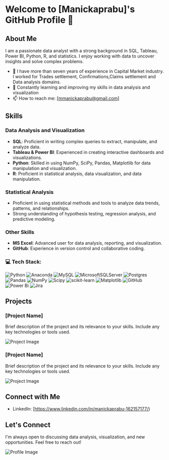 # Welcome to [Manickaprabu]'s GitHub Profile 👋

## About Me
I am a passionate data analyst with a strong background in SQL, Tableau, Power BI, Python, R, and statistics. I enjoy working with data to uncover insights and solve complex problems.

- 💼 I have more than seven years of experience in Capital Market industry. I worked for Trades settlement, Confirmations,Claims settlement and Data analysis domains.
- 🌱 Constantly learning and improving my skills in data analysis and visualization
- 📫 How to reach me: [mmanickaprabu@gmail.com]

## Skills

### Data Analysis and Visualization
- **SQL**: Proficient in writing complex queries to extract, manipulate, and analyze data.
- **Tableau & Power BI**: Experienced in creating interactive dashboards and visualizations.
- **Python**: Skilled in using NumPy, SciPy, Pandas, Matplotlib for data manipulation and visualization.
- **R**: Proficient in statistical analysis, data visualization, and data manipulation.

### Statistical Analysis
- Proficient in using statistical methods and tools to analyze data trends, patterns, and relationships.
- Strong understanding of hypothesis testing, regression analysis, and predictive modeling.

### Other Skills
- **MS Excel**: Advanced user for data analysis, reporting, and visualization.
- **GitHub**: Experience in version control and collaborative coding.

### 💻 Tech Stack:
![Python](https://img.shields.io/badge/python-3670A0?style=for-the-badge&logo=python&logoColor=ffdd54) ![Anaconda](https://img.shields.io/badge/Anaconda-%2344A833.svg?style=for-the-badge&logo=anaconda&logoColor=white) ![MySQL](https://img.shields.io/badge/mysql-4479A1.svg?style=for-the-badge&logo=mysql&logoColor=white) ![MicrosoftSQLServer](https://img.shields.io/badge/Microsoft%20SQL%20Server-CC2927?style=for-the-badge&logo=microsoft%20sql%20server&logoColor=white) ![Postgres](https://img.shields.io/badge/postgres-%23316192.svg?style=for-the-badge&logo=postgresql&logoColor=white) ![Pandas](https://img.shields.io/badge/pandas-%23150458.svg?style=for-the-badge&logo=pandas&logoColor=white) ![NumPy](https://img.shields.io/badge/numpy-%23013243.svg?style=for-the-badge&logo=numpy&logoColor=white) ![Scipy](https://img.shields.io/badge/SciPy-%230C55A5.svg?style=for-the-badge&logo=scipy&logoColor=%white) ![scikit-learn](https://img.shields.io/badge/scikit--learn-%23F7931E.svg?style=for-the-badge&logo=scikit-learn&logoColor=white) ![Matplotlib](https://img.shields.io/badge/Matplotlib-%23ffffff.svg?style=for-the-badge&logo=Matplotlib&logoColor=black) ![GitHub](https://img.shields.io/badge/github-%23121011.svg?style=for-the-badge&logo=github&logoColor=white) ![Power Bi](https://img.shields.io/badge/power_bi-F2C811?style=for-the-badge&logo=powerbi&logoColor=black) ![Jira](https://img.shields.io/badge/jira-%230A0FFF.svg?style=for-the-badge&logo=jira&logoColor=white)

## Projects

### [Project Name]
Brief description of the project and its relevance to your skills. Include any key technologies or tools used.

![Project Image](link_to_project_image_if_available)

### [Project Name]
Brief description of the project and its relevance to your skills. Include any key technologies or tools used.

![Project Image](link_to_project_image_if_available)

## Connect with Me
- LinkedIn: [https://www.linkedin.com/in/manickaprabu-162157177/)

## Let's Connect
I'm always open to discussing data analysis, visualization, and new opportunities. Feel free to reach out!

![Profile Image](link_to_profile_image_if_available)
